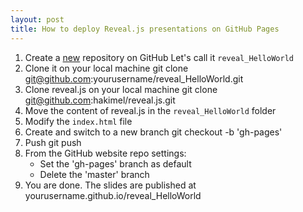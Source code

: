 ```yaml
---
layout: post
title: How to deploy Reveal.js presentations on GitHub Pages
---
```


1. Create a [new](https://github.com/new) repository on GitHub
   Let's call it `reveal_HelloWorld`
2. Clone it on your local machine
    git clone git@github.com:yourusername/reveal_HelloWorld.git
3. Clone reveal.js on your local machine
    git clone git@github.com:hakimel/reveal.js.git
4. Move the content of reveal.js in the `reveal_HelloWorld` folder
5. Modify the `index.html` file
6. Create and switch to a new branch
    git checkout -b 'gh-pages'
7. Push
    git push
8. From the GitHub website repo settings:
   - Set the 'gh-pages' branch as default
   - Delete the 'master' branch
9. You are done. The slides are published at yourusername.github.io/reveal_HelloWorld
